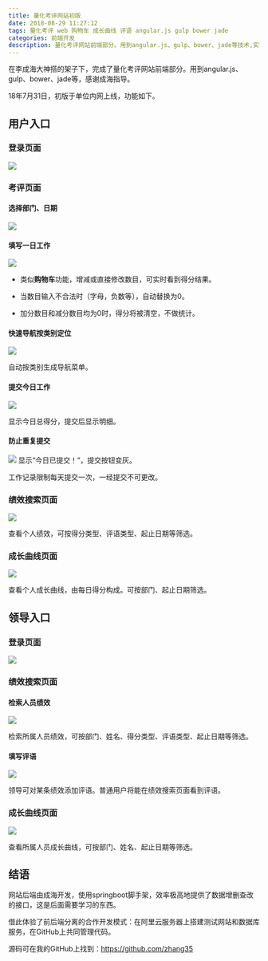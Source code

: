 ```yaml
---
title: 量化考评网站初版
date: 2018-08-29 11:27:12
tags: 量化考评 web 购物车 成长曲线 评语 angular.js gulp bower jade 
categories: 前端开发
description: 量化考评网站前端部分。用到angular.js、gulp、bower、jade等技术,实现绩效填写、购物车增减条目、成长曲线、评语等功能
---
```


在李成海大神搭的架子下，完成了量化考评网站前端部分。用到angular.js、gulp、bower、jade等，感谢成海指导。

18年7月31日，初版于单位内网上线，功能如下。

## 用户入口

### 登录页面
![](https://imgconvert.csdnimg.cn/aHR0cHM6Ly91cGxvYWQtaW1hZ2VzLmppYW5zaHUuaW8vdXBsb2FkX2ltYWdlcy82MjQwNjY0LWIwYzJjZDA4NDljNjYyZDUuZ2lm)

### 考评页面
#### 选择部门、日期
![](https://imgconvert.csdnimg.cn/aHR0cHM6Ly91cGxvYWQtaW1hZ2VzLmppYW5zaHUuaW8vdXBsb2FkX2ltYWdlcy82MjQwNjY0LWY3NTZiZDBmMjhlZDRlMzguZ2lm)

#### 填写一日工作
![](https://imgconvert.csdnimg.cn/aHR0cHM6Ly91cGxvYWQtaW1hZ2VzLmppYW5zaHUuaW8vdXBsb2FkX2ltYWdlcy82MjQwNjY0LWQwNDI3ZDE4YjRjZmUzNTcuZ2lm)

- 类似**购物车**功能，增减或直接修改数目，可实时看到得分结果。

- 当数目输入不合法时（字母，负数等），自动替换为0。

- 加分数目和减分数目均为0时，得分将被清空，不做统计。

#### 快速导航按类别定位

![](https://imgconvert.csdnimg.cn/aHR0cHM6Ly91cGxvYWQtaW1hZ2VzLmppYW5zaHUuaW8vdXBsb2FkX2ltYWdlcy82MjQwNjY0LWJlYzM4MDQ3NDViY2I3YzguZ2lm)

自动按类别生成导航菜单。

#### 提交今日工作
![](https://imgconvert.csdnimg.cn/aHR0cHM6Ly91cGxvYWQtaW1hZ2VzLmppYW5zaHUuaW8vdXBsb2FkX2ltYWdlcy82MjQwNjY0LTg3ZTcwNzU3ZDI3YjM1M2QuZ2lm)

显示今日总得分，提交后显示明细。

#### 防止重复提交
![](https://imgconvert.csdnimg.cn/aHR0cHM6Ly91cGxvYWQtaW1hZ2VzLmppYW5zaHUuaW8vdXBsb2FkX2ltYWdlcy82MjQwNjY0LTBjOWQyNzVlYzA2MjYwYWQuZ2lm)
显示“今日已提交！”，提交按钮变灰。

工作记录限制每天提交一次，一经提交不可更改。

### 绩效搜索页面

![](https://imgconvert.csdnimg.cn/aHR0cHM6Ly91cGxvYWQtaW1hZ2VzLmppYW5zaHUuaW8vdXBsb2FkX2ltYWdlcy82MjQwNjY0LWUyMGI4YmFhYmI4NWViMTMuZ2lm)

查看个人绩效，可按得分类型、评语类型、起止日期等筛选。

### 成长曲线页面
![](https://imgconvert.csdnimg.cn/aHR0cHM6Ly91cGxvYWQtaW1hZ2VzLmppYW5zaHUuaW8vdXBsb2FkX2ltYWdlcy82MjQwNjY0LTEzNjU3MjgzNWEzMGM0NjMuZ2lm)

查看个人成长曲线，由每日得分构成。可按部门、起止日期筛选。

## 领导入口
### 登录页面
![](https://imgconvert.csdnimg.cn/aHR0cHM6Ly91cGxvYWQtaW1hZ2VzLmppYW5zaHUuaW8vdXBsb2FkX2ltYWdlcy82MjQwNjY0LWE2NTM3MTgyNzI5MWE5YzMuZ2lm)

### 绩效搜索页面
#### 检索人员绩效
![](https://imgconvert.csdnimg.cn/aHR0cHM6Ly91cGxvYWQtaW1hZ2VzLmppYW5zaHUuaW8vdXBsb2FkX2ltYWdlcy82MjQwNjY0LWM1MDIzZDMzNDU2NTcyN2EuZ2lm)

检索所属人员绩效，可按部门、姓名、得分类型、评语类型、起止日期等筛选。

#### 填写评语
![](https://imgconvert.csdnimg.cn/aHR0cHM6Ly91cGxvYWQtaW1hZ2VzLmppYW5zaHUuaW8vdXBsb2FkX2ltYWdlcy82MjQwNjY0LTliYzAwYTE3OTM2MWI3YTQuZ2lm)

领导可对某条绩效添加评语。普通用户将能在绩效搜索页面看到评语。

### 成长曲线页面
![](https://imgconvert.csdnimg.cn/aHR0cHM6Ly91cGxvYWQtaW1hZ2VzLmppYW5zaHUuaW8vdXBsb2FkX2ltYWdlcy82MjQwNjY0LTM4NDQ3N2ZhZWRjMDNkNzcuZ2lm)

查看所属人员成长曲线，可按部门、姓名、起止日期等筛选。

## 结语 
网站后端由成海开发，使用springboot脚手架，效率极高地提供了数据增删查改的接口，这是后面需要学习的东西。

借此体验了前后端分离的合作开发模式：在阿里云服务器上搭建测试网站和数据库服务，在GitHub上共同管理代码。

源码可在我的GitHub上找到：https://github.com/zhang35